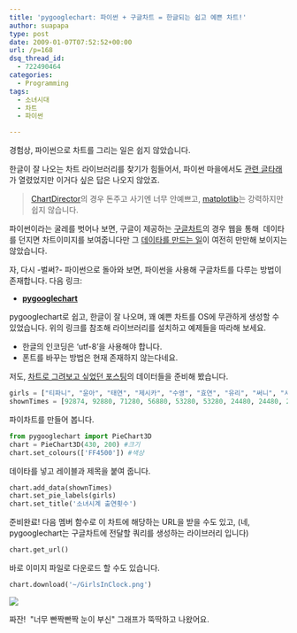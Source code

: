 ```yaml
---
title: 'pygooglechart: 파이썬 + 구글차트 = 한글되는 쉽고 예쁜 차트!'
author: suapapa
type: post
date: 2009-01-07T07:52:52+00:00
url: /p=168
dsq_thread_id:
  - 722490464
categories:
  - Programming
tags:
  - 소녀시대
  - 차트
  - 파이썬

---
```

경험상, 파이썬으로 차트를 그리는 일은 쉽지 않았습니다.

한글이 잘 나오는 차트 라이브러리를 찾기가 힘들어서, 파이썬 마을에서도 [관련 글타래][1]가 열렸었지만 이거다 싶은 답은 나오지 않았죠.

> [ChartDirector][2]의 경우 돈주고 사기엔 너무 안예쁘고, [matplotlib][3]는 강력하지만 쉽지 않습니다.

파이썬이라는 굴레를 벗어나 보면, 구글이 제공하는 [구글차트][4]의 경우 웹을 통해  데이타를 던지면 차트이미지를 보여줍니다만 그 [데이타를 만드는 일][5]이 여전히 만만해 보이지는 않았습니다.

자, 다시 -벌써?- 파이썬으로 돌아와 보면, 파이썬을 사용해 구글차트를 다루는 방법이 존재합니다. 다음 링크:

  * [**pygooglechart**][6]

pygooglechart로 쉽고, 한글이 잘 나오며, 꽤 예쁜 차트를 OS에 무관하게 생성할 수 있었습니다. 위의 링크를 참조해 라이브러리를 설치하고 예제들을 따라해 보세요.

  * 한글의 인코딩은 &#8216;utf-8&#8217;을 사용해야 합니다.
  * 폰트를 바꾸는 방법은 현재 존재하지 않는다네요.

저도, [차트로 그려보고 싶었던 포스팅][7]의 데이터들을 준비해 봤습니다.

```python
girls = ["티파니", "윤아", "태연", "제시카", "수영", "효연", "유리", "써니", "서현", "핸드폰"]
shownTimes = [92874, 92880, 71280, 56880, 53280, 53280, 24480, 24480, 24480, 24480]

```

파이차트를 만들어 봅니다.

```python
from pygooglechart import PieChart3D
chart = PieChart3D(430, 200) #크기
chart.set_colours(['FF4500']) #색상

```

데이타를 넣고 레이블과 제목을 붙여 줍니다.

```python
chart.add_data(shownTimes)
chart.set_pie_labels(girls)
chart.set_title('소녀시계 출연횟수')

```

준비완료! 다음 멤버 함수로 이 차트에 해당하는 URL을 받을 수도 있고, (네, pygooglechart는 구글차트에 전달할 쿼리를 생성하는 라이브러리 입니다)

```python
chart.get_url()

```

바로 이미지 파일로 다운로드 할 수도 있습니다.

```python
chart.download('~/GirlsInClock.png')

```

![](https://asset.homin.dev/blog/image/GirlsInClock.webp)

짜잔!  "너무 빤짝빤짝 눈이 부신" 그래프가 뚝딱하고 나왔어요.

 

 [1]: http://bbs.python.or.kr/viewtopic.php?t=24146&highlight=&sid=f724216baec6c022a74194708e9e32f2
 [2]: http://www.advsofteng.com/
 [3]: http://matplotlib.sourceforge.net/
 [4]: http://code.google.com/intl/ko-KR/apis/chart/
 [5]: http://leegh.com/2694185
 [6]: http://pygooglechart.slowchop.com/
 [7]: https://homin.dev/blog/p=87